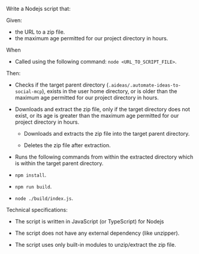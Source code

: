 Write a Nodejs script that:

Given:

- the URL to a zip file.
- the maximum age permitted for our project directory in hours.

When 

- Called using the following command: `node <URL_TO_SCRIPT_FILE>`.

Then:

- Checks if the target parent directory (`.aideas/.automate-ideas-to-social-mcp`), exists in the user home directory, or is older than the maximum age permitted for our project directory in hours.

- Downloads and extract the zip file, only if the target directory does not exist, or its age is greater than the maximum age permitted for our project directory in hours.

  - Downloads and extracts the zip file into the target parent directory.

  - Deletes the zip file after extraction.

- Runs the following commands from within the extracted directory which is within the target parent directory.

- `npm install`.

- `npm run build`.

- `node ./build/index.js`.

Technical specifications:

- The script is written in JavaScript (or TypeScript) for Nodejs

- The script does not have any external dependency (like unzipper). 

- The script uses only built-in modules to  unzip/extract the zip file.

